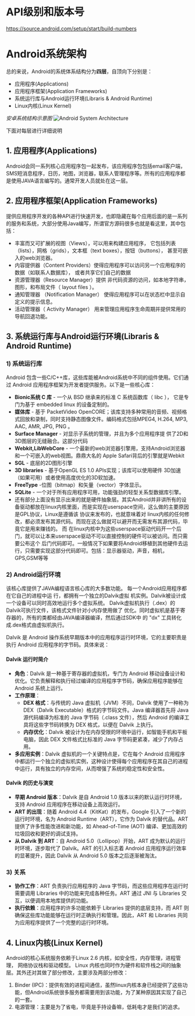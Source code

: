 # API级别和版本号

https://source.android.com/setup/start/build-numbers

# Android系统架构

总的来说，Android的系统体系结构分为**四层**，自顶向下分别是：

- 应用程序(Applications)
- 应用程序框架(Application Frameworks)
- 系统运行库与Android运行环境(Libraris & Android Runtime)
- Linux内核(Linux Kernel)

*安卓系统结构示意图*
![Android System Architecture](imgs\2.png)

下面对每层进行详细说明

## 1. 应用程序(Applications)

Android会同一系列核心应用程序包一起发布，该应用程序包包括email客户端，SMS短消息程序，日历，地图，浏览器，联系人管理程序等。所有的应用程序都是使用JAVA语言编写的。通常开发人员就处在这一层。

## 2. 应用程序框架(Application Frameworks)

提供应用程序开发的各种API进行快速开发，也即隐藏在每个应用后面的是一系列的服务和系统，大部分使用Java编写，所谓官方源码很多也就是看这里，其中包括：

- 丰富而又可扩展的视图（Views），可以用来构建应用程序， 它包括列表（lists），网格（grids），文本框（text boxes），按钮（buttons）， 甚至可嵌入的web浏览器。
- 内容提供器（Content Providers）使得应用程序可以访问另一个应用程序的数据（如联系人数据库）， 或者共享它们自己的数据
- 资源管理器（Resource Manager）提供 非代码资源的访问，如本地字符串，图形，和布局文件（ layout files ）。
- 通知管理器 （Notification Manager） 使得应用程序可以在状态栏中显示自定义的提示信息。
- 活动管理器（ Activity Manager） 用来管理应用程序生命周期并提供常用的导航回退功能。

## 3. 系统运行库与Android运行环境(Libraris & Android Runtime)

### 1) 系统运行库

Android 包含一些C/C++库，这些库能被Android系统中不同的组件使用。它们通过 Android 应用程序框架为开发者提供服务。以下是一些核心库：

- **Bionic系统 C 库** - 一个从 BSD 继承来的标准 C 系统函数库（ libc ）， 它是专门为基于 embedded linux 的设备定制的。
- **媒体库** - 基于 PacketVideo OpenCORE；该库支持多种常用的音频、视频格式回放和录制，同时支持静态图像文件。编码格式包括MPEG4, H.264, MP3, AAC, AMR, JPG, PNG 。
- **Surface Manager** - 对显示子系统的管理，并且为多个应用程序提 供了2D和3D图层的无缝融合。这部分代码
- **Webkit,LibWebCore** - 一个最新的web浏览器引擎用，支持Android浏览器和一个可嵌入的web视图。鼎鼎大名的 Apple Safari背后的引擎就是Webkit
- **SGL** - 底层的2D图形引擎
- **3D libraries** - 基于OpenGL ES 1.0 APIs实现；该库可以使用硬件 3D加速（如果可用）或者使用高度优化的3D软加速。
- **FreeType** -位图（bitmap）和矢量（vector）字体显示。
- **SQLite** - 一个对于所有应用程序可用，功能强劲的轻型关系型数据库引擎。
- 还有部分上面没有显示出来的就是硬件抽象层。其实Android并非讲所有的设备驱动都放在linux内核里面，而是实现在userspace空间，这么做的主要原因是GPL协议，Linux是遵循该 协议来发布的，也就意味着对 linux内核的任何修改，都必须发布其源代码。而现在这么做就可以避开而无需发布其源代码，毕竟它是用来赚钱的。 而 在linux内核中为这些userspace驱动代码开一个后门，就可以让本来userspace驱动不可以直接控制的硬件可以被访问。而只需要公布这个 后门代码即可。一般情况下如果要将Android移植到其他硬件去运行，只需要实现这部分代码即可。包括：显示器驱动，声音，相机，GPS,GSM等等

### 2) Android运行环境

该核心库提供了JAVA编程语言核心库的大多数功能。
每一个Android应用程序都在它自己的进程中运 行，都拥有一个独立的Dalvik虚拟 机实例。Dalvik被设计成一个设备可以同时高效地运行多个虚拟系统。 Dalvik虚拟机执行（.dex）的Dalvik可执行文件，该格式文件针对小内存使用做了 优化。同时虚拟机是基于寄存器的，所有的类都经由JAVA编译器编译，然后通过SDK中 的 "dx" 工具转化成.dex格式由虚拟机执行。

Dalvik 是 Android 操作系统早期版本中的应用程序运行时环境，它的主要职责是执行 Android 应用程序的字节码。具体来说：

#### **Dalvik 运行时简介**

- **角色**：Dalvik 是一种基于寄存器的虚拟机，专门为 Android 移动设备设计和优化。它负责解释和执行经过编译的应用程序字节码，确保应用程序能够在 Android 系统上运行。
- **工作原理**：
  - **DEX 格式**：与传统的 Java 虚拟机（JVM）不同，Dalvik 使用了一种称为 DEX（Dalvik Executable）格式的字节码文件。Java 编译器首先将 Java 源代码编译为标准的 Java 字节码（.class 文件），然后 Android 的编译工具将这些字节码转换为 DEX 格式，以便在 Dalvik 上执行。
  - **内存优化**：Dalvik 被设计为在内存受限的环境中运行，如智能手机和平板电脑，因此 DEX 文件格式比标准的 Java 字节码更紧凑，减少了内存占用。
- **多应用实例**：Dalvik 虚拟机的一个关键特点是，它在每个 Android 应用程序中都运行一个独立的虚拟机实例，这种设计使得每个应用程序在其自己的进程中运行，具有独立的内存空间，从而增强了系统的稳定性和安全性。

#### **Dalvik 的历史与演变**

- **早期 Android 版本**：Dalvik 是自 Android 1.0 版本以来的默认运行时环境，支持 Android 应用程序在移动设备上高效运行。
- **ART 的出现**：随着 Android 4.4（KitKat）的发布，Google 引入了一个新的运行时环境，名为 Android Runtime（ART），它作为 Dalvik 的替代品。ART 提供了许多性能改进和新功能，如 Ahead-of-Time (AOT) 编译、更加高效的垃圾回收和更好的调试支持。
- **从 Dalvik 到 ART**：自 Android 5.0（Lollipop）开始，ART 成为默认的运行时环境，逐步取代了 Dalvik。ART 的引入标志着 Android 应用程序运行效率的显著提升，因此 Dalvik 从 Android 5.0 版本之后逐渐被淘汰。

### **3) 关系**

- **协作工作**：ART 负责执行应用程序的 Java 字节码，而这些应用程序在运行时需要调用 Libraries 中的功能来完成各种任务。ART 通过 JNI 与 Libraries 交互，以便调用本地库提供的功能。
- **执行依赖**：应用程序的许多功能依赖于 Libraries 提供的底层支持，而 ART 则确保这些库功能能够在运行时正确执行和管理。因此，ART 和 Libraries 共同为应用程序提供了一个完整的运行时环境。

## 4. Linux内核(Linux Kernel)

Android的核心系统服务依赖于Linux 2.6 内核，如安全性，内存管理，进程管理， 网络协议栈和驱动模型。 Linux 内核也同时作为硬件和软件栈之间的抽象层。其外还对其做了部分修改，主要涉及两部分修改：

1. Binder (IPC)：提供有效的进程间通信，虽然linux内核本身已经提供了这些功能，但Android系统很多服务都需要用到该功能，为了某种原因其实现了自己的一套。
2. 电源管理：主要是为了省电，毕竟是手持设备嘛，低耗电才是我们的追求。

